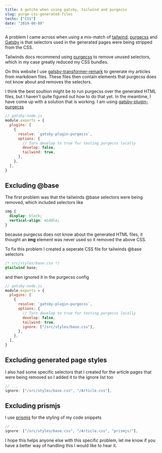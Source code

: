 ```yaml
---
title: A gotcha when using gatsby, tailwind and purgecss
slug: purge-css-generated-files
techs: ["CSS"]
date: "2019-08-09"
---
```


A problem I came across when using a mix-match of [tailwind](https://tailwindcss.com), [purgecss](https://www.purgecss.com/) and [Gatsby](https://gatsbyjs.org) is that selectors used in the generated pages were being stripped from the CSS.

Tailwinds docs recommend using [purgecss](https://tailwindcss.com/docs/controlling-file-size/#app) to remove unused selectors, which in my case greatly reduced my CSS bundles.

On this website I use [gatsby-transformer-remark](https://www.gatsbyjs.org/packages/gatsby-transformer-remark/) to generate my articles from markdown files. These files then contain elements that purgecss does not know about and removes the selectors.

I think the best soultion might be to run purgecss over the generated HTML files, but I haven't quite figured out how to do that yet. In the meantime, I have come up with a solution that is working. I am using [gatsby-plugin-purgecss](https://www.gatsbyjs.org/packages/gatsby-plugin-purgecss/?=purgecss)

```js
// gatsby-node.js
module.exports = {
  plugins: [
    {
      resolve: `gatsby-plugin-purgecss`,
      options: {
        // Turn develop to true for testing purgecss locally
        develop: false,
        tailwind: true,
      },
    },
  ],
}
```

## Excluding @base

The first problem was that the tailwinds @base selectors were being removed, which included selectors like

```css
img {
  display: block;
  vertical-align: middle;
}
```

because purgecss does not know about the generated HTML files, it thought an **img** element was never used so it removed the above CSS.

To fix this problem I created a seperate CSS file for tailwinds @base selectors

```css
/* src/styles/base.css */
@tailwind base;
```

and then ignored it in the purgecss config

```js
// gatsby-node.js
module.exports = {
  plugins: [
    {
      resolve: `gatsby-plugin-purgecss`,
      options: {
        // Turn develop to true for testing purgecss locally
        develop: false,
        tailwind: true,
        ignore: ["/src/styles/base.css"],
      },
    },
  ],
}
```

## Excluding generated page styles

I also had some specific selectors that I created for the article pages that were being removed so I added it to the ignore list too

```js
// ...
ignore: ["/src/styles/base.css", "/Article.css"],
```

## Excluding prismjs

I use [prismjs](https://www.gatsbyjs.org/packages/gatsby-remark-prismjs/?=prismjs) for the styling of my code snippets

```js
// ...
ignore: ["/src/styles/base.css", "/Article.css", "prismjs/"],
```

I hope this helps anyone else with this specific problem, let me know if you have a better way of handling this I would like to hear it.

